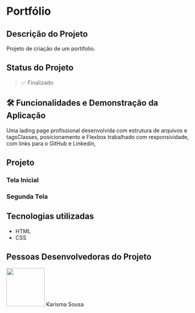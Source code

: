 <h1 text-align=center>Portfólio</h1>

## Descrição do Projeto
Projeto de criação de um portifolio.

## Status do Projeto
> ✅ Finalizado

## 🛠️ Funcionalidades e Demonstração da Aplicação
Uma lading page profissional desenvolvida com estrutura de arquivos e tagsClasses, posicionamento e Flexbox trabalhado com responsividade, com links para o GitHub e Linkedin,
 
## Projeto

### Tela Inicial


### Segunda Tela


## Tecnologias utilizadas
- HTML
- CSS

## Pessoas Desenvolvedoras do Projeto
<img style="width:100px" border-radius=10px src="https://user-images.githubusercontent.com/106543715/236315303-48334824-b6ab-44ff-ae24-65ed558ae6c2.PNG">
Karisma Sousa
